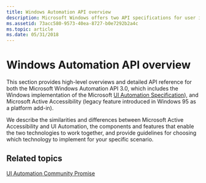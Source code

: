 ```yaml
---
title: Windows Automation API overview
description: Microsoft Windows offers two API specifications for user interface accessibility and software test automation Microsoft Active Accessibility, and Microsoft UI Automation.
ms.assetid: 73acc580-9573-40ea-8727-b0e7292b2a4c
ms.topic: article
ms.date: 05/31/2018
---
```


# Windows Automation API overview

This section provides high-level overviews and detailed API reference for both the Microsoft Windows Automation API 3.0, which includes the Windows implementation of the Microsoft [UI Automation Specification](https://go.microsoft.com/fwlink/p/?linkid=198404)), and Microsoft Active Accessibility (legacy feature introduced in Windows 95 as a platform add-in).

We describe the similarities and differences between Microsoft Active Accessibility and UI Automation, the components and features that enable the two technologies to work together, and provide guidelines for choosing which technology to implement for your specific scenario.

## Related topics

[UI Automation Community Promise](https://go.microsoft.com/fwlink/p/?linkid=198405)
</dt> </dl>
